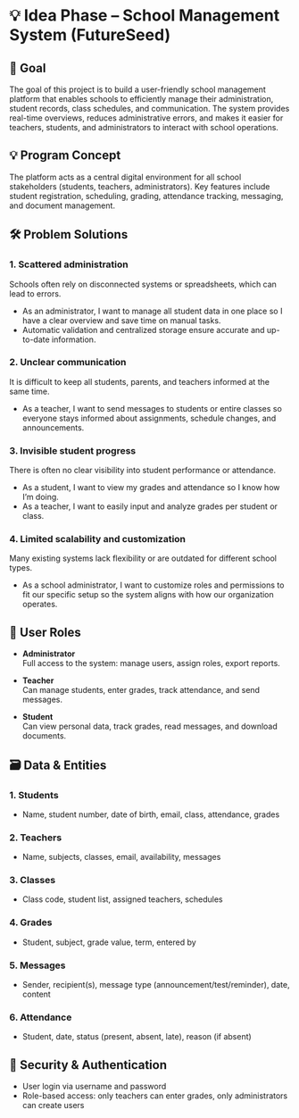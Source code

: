 # 💡 Idea Phase – School Management System (FutureSeed)

## 🎯 Goal
The goal of this project is to build a user-friendly school management platform that enables schools to efficiently manage their administration, student records, class schedules, and communication. The system provides real-time overviews, reduces administrative errors, and makes it easier for teachers, students, and administrators to interact with school operations.

## 💡 Program Concept
The platform acts as a central digital environment for all school stakeholders (students, teachers, administrators). Key features include student registration, scheduling, grading, attendance tracking, messaging, and document management.

## 🛠️ Problem Solutions

### 1. Scattered administration
Schools often rely on disconnected systems or spreadsheets, which can lead to errors.
- As an administrator, I want to manage all student data in one place so I have a clear overview and save time on manual tasks.
- Automatic validation and centralized storage ensure accurate and up-to-date information.

### 2. Unclear communication
It is difficult to keep all students, parents, and teachers informed at the same time.
- As a teacher, I want to send messages to students or entire classes so everyone stays informed about assignments, schedule changes, and announcements.

### 3. Invisible student progress
There is often no clear visibility into student performance or attendance.
- As a student, I want to view my grades and attendance so I know how I’m doing.
- As a teacher, I want to easily input and analyze grades per student or class.

### 4. Limited scalability and customization
Many existing systems lack flexibility or are outdated for different school types.
- As a school administrator, I want to customize roles and permissions to fit our specific setup so the system aligns with how our organization operates.

## 👥 User Roles

- **Administrator**  
  Full access to the system: manage users, assign roles, export reports.

- **Teacher**  
  Can manage students, enter grades, track attendance, and send messages.

- **Student**  
  Can view personal data, track grades, read messages, and download documents.

## 🗃️ Data & Entities

### 1. Students
- Name, student number, date of birth, email, class, attendance, grades

### 2. Teachers
- Name, subjects, classes, email, availability, messages

### 3. Classes
- Class code, student list, assigned teachers, schedules

### 4. Grades
- Student, subject, grade value, term, entered by

### 5. Messages
- Sender, recipient(s), message type (announcement/test/reminder), date, content

### 6. Attendance
- Student, date, status (present, absent, late), reason (if absent)

## 🔐 Security & Authentication
- User login via username and password
- Role-based access: only teachers can enter grades, only administrators can create users
